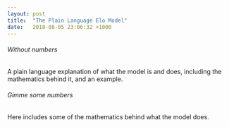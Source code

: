 ```yaml
---
layout: post
title:  "The Plain Language Elo Model"
date:   2018-08-05 23:06:32 +1000
---
```


###### Without numbers

A plain language explanation of what the model is and does, including the mathematics behind it, and an example.


###### Gimme some numbers

Here includes some of the mathematics behind what the model does.
